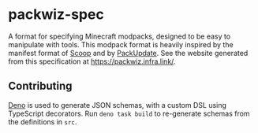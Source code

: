 # packwiz-spec
A format for specifying Minecraft modpacks, designed to be easy to manipulate with tools. This modpack format is heavily inspired by the manifest format of [Scoop](https://github.com/lukesampson/scoop) and by [PackUpdate](https://github.com/XDjackieXD/PackUpdate). See the website generated from this specification at https://packwiz.infra.link/.

## Contributing
[Deno](https://deno.land/) is used to generate JSON schemas, with a custom DSL using TypeScript decorators. Run `deno task build` to re-generate schemas from the definitions in `src`.